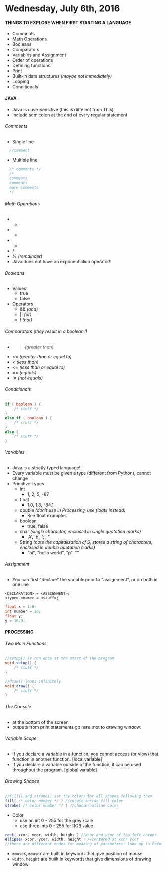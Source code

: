 # Wednesday, July 6th, 2016

#### THINGS TO EXPLORE WHEN FIRST STARTING A LANGUAGE
* Comments
* Math Operations
* Booleans
* Comparators
* Variables and Assignment
* Order of operations
* Defining functions
* Print
* Built-in data structures *(maybe not immediately)*
* Looping
* Conditionals

#### JAVA
* Java is case-sensitive (this is different from This)
* Include semicolon at the end of every regular statement

###### Comments
* Single line
```java
  //comment
```
* Multiple line
```java
  /* comments */
  /*
  comments
  comments
  more comments
  */
```

###### Math Operations
* +
* -
* *
* /
* % *(remainder)*
* Java does not have an exponentiation operator!!

###### Booleans
* Values
  * true
  * false
* Operators
  * && *(and)*
  * || *(or)*
  * ! *(not)*

###### Comparators (they result in a boolean!!)
* >  *(greater than)*
* <= *(greater than or equal to)*
* <  *(less than)*
* <= *(less than or equal to)*
* == *(equals)*
* != *(not equals)*

###### Conditionals
```java
if ( boolean ) {
    /* stuff */
}
else if ( boolean ) {
    /* stuff */
}
else {
    /* stuff */
}
```

###### Variables
* Java is a strictly typed language!
* Every variable must be given a type (different from Python), cannot change
* Primitive Types
  * int
    * 1, 2, 5, -87
  * float
    * 1.0, 1.8, -84.1
  * double *(don’t use in Processing, use floats instead)*
    * See float examples
  * boolean
    * true, false
  * char *(single character, enclosed in single quotation marks)*
    * 'A', 'b', ';', ''
  * String *(note the capitalization of S, stores a string of characters, enclosed in double quotation marks)*
    * "hi", "hello world", "p", ""

###### Assignment
* You can first "declare" the variable prior to "assignment", or do both in one line
```
<DECLARATION> = <ASSIGNMENT>;
<type> <name> = <stuff>;
```
```java
float x = 1.0;
int number = 10;
float y;
y = 10.9;
```


#### PROCESSING

###### Two Main Functions

```java
//setup() is run once at the start of the program
void setup() {
    /* stuff */
}

//draw() loops infinitely
void draw() {
    /* stuff */
}
```
###### The Console
* at the bottom of the screen
* outputs from print statements go here (not to drawing window)

###### Variable Scope
* If you declare a variable in a function, you cannot access (or view) that function in another function. [local variable]
* If you declare a variable outside of the function, it can be used throughout the program. [global variable]

###### Drawing Shapes
```java
//fill() and stroke() set the colors for all shapes following them
fill( /* color number */ ) //choose inside fill color
stroke( /* color number */ ) //choose outline color
```
* Color
  * use an int 0 - 255 for the grey scale
  * use three ints 0 - 255 for RGB value
```java
rect( xcor, ycor, width, height ) //xcor and ycor of top left corner
ellipse( xcor, ycor, width, height ) //centered at xcor ycor
//there are different modes for meaning of parameters: look up in Reference
```
* `mouseX`,  `mouseY` are built in keywords that give position of mouse
* `width`, `height` are buiilt in keywords that give dimensions of drawing window
